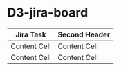# D3-jira-board

| Jira Task  | Second Header |
| ------------- | ------------- |
| Content Cell  | Content Cell  |
| Content Cell  | Content Cell  |
